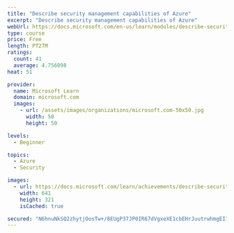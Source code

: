 ```yaml
---
title: "Describe security management capabilities of Azure"
excerpt: "Describe security management capabilities of Azure"
webUrl: https://docs.microsoft.com/en-us/learn/modules/describe-security-management-capabilities-of-azure/
type: course
price: Free
length: PT27M
ratings:
  count: 41
  average: 4.756098
heat: 51

provider:
  name: Microsoft Learn
  domain: microsoft.com
  images:
    - url: /assets/images/organizations/microsoft.com-50x50.jpg
      width: 50
      height: 50

levels:
  - Beginner

topics:
  - Azure
  - Security

images:
  - url: https://docs.microsoft.com/learn/achievements/describe-security-management-capabilities-of-azure-social.png
    width: 641
    height: 321
    isCached: true

secured: "N6hnuNkSQ2zhytjOosTw+/8EUgP37JP0IR67dVgxeXE1cbEHrJuutrwhmgEI1n/u85htOHDJGqLGWA1j920ThY+I8sFsuyUaMPKjfA80zBDuSjhi+/zHvzr6EvsuzNDJIlU6hVGBmcAzUqwpcmABYNOgb2PyMNfWhn80Kyw7YhAMjHWBdzMPP5eV1JWEr8Yo7+aKz0yJP1gPR0MO+OuYZqbmNKWYSGfCgaRlF4OmxfsXWPaUMFIW1wDigphOk+8p/2XUMgCigm44mqQCfddi2w+NMx4B50R8LoShIPZKMzzF5qriOH3CIC3GnO0gWJnO4Av+dfpPwRWjIvF1zkgzQ3PtjxvctGqgTArrCJc5uyZ/F3kdMDXLt0w93XxzUQv6ywW17aXdHCABFk2QXs5EJYrml9i2dC7wbv0MCPqOjOI=;CxQxnLPki1EnP0CCkWEr4A=="
---
```


